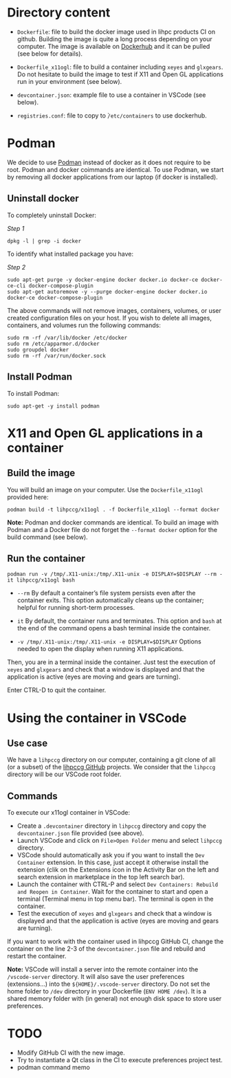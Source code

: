 # Directory content

- `Dockerfile`: file to build the docker image used in lihpc products CI on github.
  Building the image is quite a long process depending on your computer.
  The image is available on [Dockerhub](https://hub.docker.com/repository/docker/lihpccg/mgx-ubuntu.20.04-spack.0.19.0/general) and it can be pulled (see below for details).

- `Dockerfile_x11ogl`: file to build a container including `xeyes` and `glxgears`.
  Do not hesitate to build the image to test if X11 and Open GL applications run in your environment (see below).

- `devcontainer.json`: example file to use a container in VSCode (see below).

- `registries.conf`: file to copy to ̀`/etc/containers` to use dockerhub.

# Podman

We decide to use [Podman](https://podman.io/) instead of docker as it does not require to be root. Podman and docker coimmands are identical. To use Podman, we start by removing all docker applications from our laptop (if docker is installed).

## Uninstall docker

To completely uninstall Docker:

 *Step 1* 

    dpkg -l | grep -i docker

To identify what installed package you have:

*Step 2*

    sudo apt-get purge -y docker-engine docker docker.io docker-ce docker-ce-cli docker-compose-plugin
    sudo apt-get autoremove -y --purge docker-engine docker docker.io docker-ce docker-compose-plugin

The above commands will not remove images, containers, volumes, or user created configuration files on your host. If you wish to delete all images, containers, and volumes run the following commands:

    sudo rm -rf /var/lib/docker /etc/docker
    sudo rm /etc/apparmor.d/docker
    sudo groupdel docker
    sudo rm -rf /var/run/docker.sock

## Install Podman

To install Podman:

    sudo apt-get -y install podman


# X11 and Open GL applications in a container

## Build the image

You will build an image on your computer. Use the  `Dockerfile_x11ogl` provided here:

    podman build -t lihpccg/x11ogl . -f Dockerfile_x11ogl --format docker

**Note:** Podman and docker commands are identical. To build an image with Podman and a Docker file do not forget the `--format docker` option for the build command (see below).

## Run the container

    podman run -v /tmp/.X11-unix:/tmp/.X11-unix -e DISPLAY=$DISPLAY --rm -it lihpccg/x11ogl bash

- `--rm` By default a container’s file system persists even after the container exits. This option automatically cleans up the container; helpful for running short-term processes.

- `it` By default, the container runs and terminates. This option and `bash` at the end of the command opens a bash terminal inside the container.

- `-v /tmp/.X11-unix:/tmp/.X11-unix -e DISPLAY=$DISPLAY` Options needed to open the display when running X11 applications.

Then, you are in a terminal inside the container. Just test the execution of `xeyes` and `glxgears` and check that a window is displayed and that the application is active (eyes are moving and gears are turning).

Enter CTRL-D to quit the container.

# Using the container in VSCode

## Use case

We have a `lihpccg` directory on our computer, containing a git clone of all (or a subset) of the [lihpccg GitHub](https://github.com/LIHPC-Computational-Geometry) projects. We consider that the `lihpccg` directory will be our VSCode root folder.

## Commands

To execute our x11ogl container in VSCode: 
- Create a `.devcontainer` directory in  `lihpccg` directory and copy the `devcontainer.json` file provided (see above).
- Launch VSCode and click on `File>Open Folder` menu and select `lihpccg` directory.
- VSCode should automatically ask you if you want to install the `Dev Container` extension. In this case, just accept it otherwise install the extension (clik on the Extensions icon in the Activity Bar on the left and search extension in marketplace in the top left search bar).
- Launch the container with CTRL-P and select `Dev Containers: Rebuild and Reopen in Container`. Wait for the container to start and open a terminal (Terminal menu in top menu bar). The terminal is open in the container.
- Test the execution of `xeyes` and `glxgears` and check that a window is displayed and that the application is active (eyes are moving and gears are turning).

If you want to work with the container used in lihpccg GitHub CI, change the container on the line 2-3 of the `devcontainer.json` file and rebuild and restart the container.

**Note:** VSCode will install a server into the remote container into the `/vscode-server` directory. It will also save the user preferences (extensions...) into the `${HOME}/.vscode-server` directory. Do not set the home folder to `/dev` directory in your Dockerfile (`ENV HOME /dev`). It is a shared memory folder with (in general) not enough disk space to store user preferences.


# TODO

- Modify GitHub CI with the new image.
- Try to instantiate a Qt class in the CI to execute preferences project test.
- podman command memo
